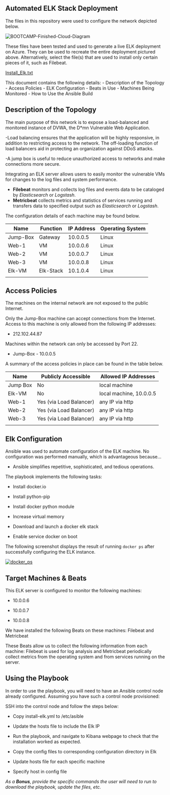 ## **Automated ELK Stack Deployment** 



The files in this repository were used to configure the network depicted below. 

![BOOTCAMP-Finished-Cloud-Diagram](https://user-images.githubusercontent.com/85771952/136270986-f3ca1f0f-200a-493e-a245-d7fa01fd4392.png)

These files have been tested and used to generate a live ELK deployment on Azure. They can be used to recreate the entire deployment pictured above. Alternatively, select the file(s) that are used to install only certain pieces of it, such as Filebeat. 

[Install_Elk.txt](https://github.com/DMDorta/X-Cybersecurity-X/files/7297843/Install_Elk.txt)

This document contains the following details: 
\- Description of the Topology 
\- Access Policies 
\- ELK Configuration 
\- Beats in Use 
\- Machines Being Monitored 
\- How to Use the Ansible Build 

## **Description of the Topology** 

The main purpose of this network is to expose a load-balanced and monitored instance of DVWA, the D*mn Vulnerable Web Application. 

-Load balancing ensures that the application will be highly responsive, in addition to restricting access to the network. The off-loading function of load balancers aid in protecting an organization against DDoS attacks.  

-A jump box is useful to reduce unauthorized access to networks and make connections more secure. 

Integrating an ELK server allows users to easily monitor the vulnerable VMs for changes to the log files and system performance.

- **Filebeat**  monitors and collects log files and events data to be cataloged by *Elasticsearch* or *Logstash*.
- **Metricbeat** collects metrics and statistics of services running and transfers data to specified output such as *Elasticsearch* or *Logstash*.

The configuration details of each machine may be found below. 


| Name     | Function  | IP Address | Operating System |
| -------- | --------- | ---------- | ---------------- |
| Jump-Box | Gateway   | 10.0.0.5   | Linux            |
| Web-1    | VM        | 10.0.0.6   | Linux            |
| Web-2    | VM        | 10.0.0.7   | Linux            |
| Web-3    | VM        | 10.0.0.8   | Linux            |
| Elk-VM   | Elk-Stack | 10.1.0.4   | Linux            |
|          |           |            |                  |

## **Access Policies** 

The machines on the internal network are not exposed to the public Internet. 

Only the Jump-Box machine can accept connections from the Internet. Access to this machine is only allowed from the following IP addresses: 

- 212.102.44.87

Machines within the network can only be accessed by Port 22. 

- Jump-Box - 10.0.0.5

A summary of the access policies in place can be found in the table below. 

| Name     | Publicly Accessible     | Allowed IP Addresses    |
| -------- | ----------------------- | ----------------------- |
| Jump Box | No                      | local machine           |
| Elk-VM   | No                      | local machine, 10.0.0.5 |
| Web-1    | Yes (via Load Balancer) | any IP via http         |
| Web-2    | Yes (via Load Balancer) | any IP via http         |
| Web-3    | Yes (via Load Balancer) | any IP via http         |
|          |                         |                         |

## **Elk Configuration** 

Ansible was used to automate configuration of the ELK machine. No configuration was performed manually, which is advantageous because... 

- Ansible simplifies repetitive, sophisticated, and tedious operations. 

The playbook implements the following tasks: 

- Install docker.io

- Install python-pip

- Install docker python module
- Increase virtual memory

- Download and launch a docker elk stack
- Enable service docker on boot

The following screenshot displays the result of running `docker ps` after successfully configuring the ELK instance. 

[![docker_ps](https://user-images.githubusercontent.com/85771952/136271074-ffbe9dca-5493-4676-9b4a-681825cac775.png)](~/Projects/X-Cybersecurity-X/Images/docker_ps.png) 

## **Target Machines & Beats** 

This ELK server is configured to monitor the following machines: 

- 10.0.0.6

- 10.0.0.7

- 10.0.0.8

We have installed the following Beats on these machines: 
Filebeat and Metricbeat

These Beats allow us to collect the following information from each machine: 
Filebeat  is used for log analysis and Metricbeat periodically collect metrics from the operating system and from services running on the server.

## Using the Playbook 
In order to use the playbook, you will need to have an Ansible control node already configured. Assuming you have such a control node provisioned: 

SSH into the control node and follow the steps below:

- Copy install-elk.yml to /etc/asible

- Update the hosts file to include the Elk IP 

- Run the playbook, and navigate to Kibana webpage to check that the installation 	worked as expected. 

- Copy the config files to corresponding configuration directory in Elk

- Update hosts file for each specific machine

-  Specify host in config file


_As a **Bonus**, provide the specific commands the user will need to run to download the playbook, update the files, etc._ 

